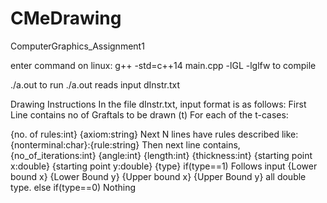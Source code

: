 # CMeDrawing
ComputerGraphics_Assignment1

enter command on linux:
g++ -std=c++14 main.cpp -lGL -lglfw 
to compile

./a.out to run
./a.out reads input dInstr.txt

Drawing Instructions
In the file dInstr.txt, input format is as follows:
First Line contains no of Graftals to be drawn (t)
For each of the t-cases: 


{no. of rules:int} {axiom:string}
Next N lines have rules described like:
{nonterminal:char}:{rule:string}
Then next line contains,
{no_of_iterations:int} {angle:int} {length:int} {thickness:int}
{starting point x:double} {starting point y:double}
{type}
if(type==1)
Follows input {Lower bound x} {Lower Bound y} {Upper bound x} {Upper Bound y} all double type.
else if(type==0)
Nothing